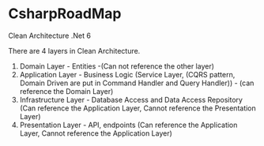 # CsharpRoadMap
Clean Architecture .Net 6

There are 4 layers in Clean Architecture.
1. Domain Layer - Entities -(Can not reference the other layer)
2. Application Layer - Business Logic (Service Layer, (CQRS pattern, Domain Driven are put in Command Handler and Query Handler)) - (can reference the Domain Layer)
3. Infrastructure Layer - Database Access and Data Access Repository (Can reference the Application Layer, Cannot reference the Presentation Layer)
4. Presentation Layer - API, endpoints (Can reference the Application Layer, Cannot reference the Application Layer)
